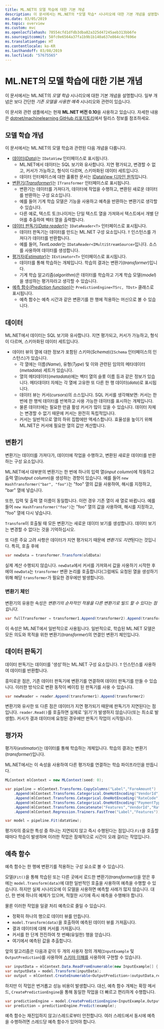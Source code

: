 ```yaml
---
title: ML.NET의 모델 학습에 대한 기본 개념
description: 이 문서에서는 ML.NET의 *모델 학습* 시나리오에 대한 기본 개념을 설명합니다. 일부 개념은 보다 간단한 *기존 모델을 사용한 예측* 시나리오와 관련이 없습니다.
ms.date: 03/05/2019
ms.topic: overview
ms.custom: mvc
ms.openlocfilehash: 78554cfd1dfdb3dba82a325d47245aeb313bb6fe
ms.sourcegitcommit: 58fc0e6564a37fa1b9b1b140a637e864c4cf696e
ms.translationtype: HT
ms.contentlocale: ko-KR
ms.lasthandoff: 03/08/2019
ms.locfileid: "57675565"
---
```

# <a name="basic-concepts-for-model-training-in-mlnet"></a>ML.NET의 모델 학습에 대한 기본 개념

이 문서에서는 ML.NET의 *모델 학습* 시나리오에 대한 기본 개념을 설명합니다. 일부 개념은 보다 간단한 *기존 모델을 사용한 예측* 시나리오와 관련이 있습니다.

이 문서와 관련 샘플에서는 현재 **ML.NET 버전 0.10**을 사용하고 있습니다. 자세한 내용은 [dotnet/machinelearning GitHub 리포지토리](https://github.com/dotnet/machinelearning/tree/master/docs/release-notes)에서 릴리스 정보를 참조하세요.

## <a name="model-training-concepts"></a>모델 학습 개념

이 문서에서는 ML.NET의 모델 학습과 관련된 다음 개념을 다룹니다.

- [데이터(*Data*)](#data)는 `IDataView` 인터페이스로 표시됩니다.
  - ML.NET에서 데이터는 SQL 보기와 유사합니다. 지연 평가되고, 변경할 수 없고, 커서가 가능하고, 형식이 다르며, 스키마화된 데이터 세트입니다. 
  - 데이터 인터페이스에 대한 훌륭한 문서는 [IDataView 디자인 원칙](https://github.com/dotnet/machinelearning/blob/master/docs/code/IDataViewDesignPrinciples.md)입니다.
- [변환기(*Transformer*)](#transformer)는 `ITransformer` 인터페이스로 표시됩니다.
  - 변환기는 데이터를 가져다가, 데이터에 작업을 수행하고, 변환된 새로운 데이터를 반환하는 구성 요소입니다.
  - 예를 들어 기계 학습 모델은 기능을 사용하고 예측을 반환하는 변환기로 생각할 수 있습니다.
  - 다른 예로, 텍스트 토크나이저는 단일 텍스트 열을 가져와서 텍스트에서 개별 단어를 추출하여 벡터 열을 출력합니다.
- [데이터 판독기(*Data reader*)](#data-reader)는 `IDataReader<T>` 인터페이스로 표시됩니다.
  - 데이터 판독기는 데이터를 만드는 ML.NET 구성 요소입니다. `T` 인스턴스를 가져다가 데이터를 반환합니다. 
  - 예를 들어, *TextLoader*는 `IDataReader<IMultiStreamSource>`입니다. 소스를 사용하여 데이터를 생성합니다. 
- [평가자(*Estimator*)](#estimator)는 `IEstimator<T>` 인터페이스로 표시됩니다.
  - 데이터를 통해 학습하는 개체입니다. 학습의 결과는 변환기(*transformer*)입니다.
  - 기계 학습 알고리즘(*algorithm*)은 데이터를 학습하고 기계 학습 모델(*model*)을 생성하는 평가자라고 생각할 수 있습니다.
- [예측 함수(*Prediction function*)](#prediction-function)는 `PredictionEngine<TSrc, TDst>` 클래스로 표시됩니다.
  - 예측 함수는 예측 시간과 같은 변환기를 한 행에 적용하는 머신으로 볼 수 있습니다.

## <a name="data"></a>데이터

ML.NET에서 데이터는 SQL 보기와 유사합니다. 지연 평가되고, 커서가 가능하고, 형식이 다르며, 스키마화된 데이터 세트입니다.

- 데이터 뷰의 열에 대한 정보가 포함된 스키마(*Schema*)(`ISchema` 인터페이스의 인스턴스)가 있습니다.
  - 각 열에는 이름(*Name*), 유형(*Type*) 및 이와 관련된 임의의 메타데이터(*metadata*) 세트가 있습니다.
  - 열의 메타데이터(*metadata*)에는 벡터 열의 슬롯 이름 등과 같은 정보가 있습니다. 메타데이터 자체는 각 열에 고유한 또 다른 한 행 데이터(*data*)로 표시됩니다.
  - 데이터 뷰는 커서(*cursors*)의 소스입니다. SQL 커서를 생각해보면: 커서는 한 번에 한 행씩 데이터를 반복하고 사용 가능한 데이터를 표시하는 개체입니다.
  - 물론 데이터에는 필요한 만큼 활성 커서가 많이 있을 수 있습니다. 데이터 자체는 변경할 수 없기 때문에 커서는 완전히 독립적입니다.
  - 커서는 일반적으로 열의 하위 집합에만 액세스합니다. 효율성을 높이기 위해 ML.NET은 커서에 필요한 열의 값만 계산합니다.

## <a name="transformer"></a>변환기

변환기는 데이터를 가져다가, 데이터에 작업을 수행하고, 변환된 새로운 데이터를 반환하는 구성 요소입니다.

ML.NET에서 대부분의 변환기는 한 번에 하나의 입력 열(*input column*)에 작동하고 출력 열(*output column*)을 생성하는 경향이 있습니다. 예를 들어 `new HashTransformer("bar", "foo")`는 "foo" 열의 값을 사용하여, 해시를 지정하고, "bar" 열에 넣습니다. 

또한, 입력 및 출력 열 이름이 동일합니다. 이런 경우 기존 열이 새 열로 바뀝니다. 예를 들어 `new HashTransformer("foo")`는 "foo" 열의 값을 사용하여, 해시를 지정하고, "foo" 열에 다시 넣습니다. 

`Transform`이 호출될 때 모든 변환기는 새로운 데이터 보기를 생성합니다. 데이터 보기는 변경할 수 없다는 것을 기억하십시오.

또 다른 주요 고려 사항은 데이터가 지연 평가되기 때문에 *변환기도 지연*된다는 것입니다. 특히, 호출 후에

```csharp
var newData = transformer.Transform(oldData)
```

실제 계산 수행되지 않습니다. `newData`에서 커서를 가져와서 값을 사용하기 시작한 후에야 `newData`는 `transformer` 변환 논리를 호출합니다(그럼에도 요청된 열을 생성하기 위해 해당 `transformer`가 필요한 경우에만 발생합니다).

### <a name="transformer-chains"></a>변환기 체인

변환기의 유용한 속성은 *변환기의 순차적인 적용을 다른 변환기로 빌드 할 수 있다는 점입니다*.

```csharp
var fullTransformer = transformer1.Append(transformer2).Append(transformer3);
```

이 속성은 ML.NET에서 일반적으로 사용됩니다. 일반적으로, 학습된 ML.NET 모델은 모든 의도와 목적을 위한 변환기(*transformer*)의 연결인 변환기 체인입니다.

## <a name="data-reader"></a>데이터 판독기

데이터 판독기는 데이터를 '생성'하는 ML.NET 구성 요소입니다. `T` 인스턴스를 사용하여 데이터를 반환합니다.

흥미로운 점은, 기존 데이터 판독기에 변환기를 연결하여 데이터 판독기를 만들 수 있습니다. 이러한 방식으로 변환 동작이 베이킹 된 판독기를 사용 수 있습니다.

```csharp
var newReader = reader.Append(transformer1).Append(transformer2)
```

변환기와 유사한 또 다른 점은 데이터가 지연 평가되기 때문에 판독기가 지연된다는 점입니다. `reader.Read()`를 호출하면 실제로 '읽기'가 발생하지 않습니다(또는 최소로 발생함). 커서가 결과 데이터에 요청된 경우에만 판독기 작업이 시작됩니다.

## <a name="estimator"></a>평가자

평가자(*estimator*)는 데이터를 통해 학습하는 개체입니다. 학습의 결과는 변환기(*transformer*)입니다.

ML.NET에서는 이 속성을 사용하여 다른 평가자를 연결하는 학습 파이프라인을 만듭니다.

```csharp
MLContext mlContext = new MLContext(seed: 0);

var pipeline = mlContext.Transforms.CopyColumns("Label","FareAmount")
    .Append(mlContext.Transforms.Categorical.OneHotEncoding("VendorId"))
    .Append(mlContext.Transforms.Categorical.OneHotEncoding("RateCode"))
    .Append(mlContext.Transforms.Categorical.OneHotEncoding("PaymentType"))
    .Append(mlContext.Transforms.Concatenate("Features","VendorId","RateCode","PassengerCount","TripTime","TripDistance","PaymentType"))
    .Append(mlContext.Regression.Trainers.FastTree("Label","Features"));

var model = pipeline.Fit(dataView);
```

평가자의 중요한 특성 중 하나는 지연되지 않고 즉시 수행된다는 점입니다.`Fit`을 호출할 때마다 학습이 발생하며 이러한 작업은 잠재적으로 시간이 오래 걸리는 작업입니다.

## <a name="prediction-function"></a>예측 함수

예측 함수는 한 행에 변환기를 적용하는 구성 요소로 볼 수 있습니다.

모델(`Fit()`을 통해 학습된 또는 다른 곳에서 로드한 변환기(*transformer*))을 얻은 후에는 `model.Transform(data)`에 대한 일반적인 호출을 사용하여 예측을 수행할 수 있습니다. 하지만 실제 시나리오에 이 모델을 사용하면 예측할 사례가 많지 않습니다. 대신, 한 번에 하나의 예제가 있으며, 적절한 시기에 즉시 예측을 수행해야 합니다.

물론 이러한 작업을 일괄 처리 예측으로 줄일 수 있습니다.

- 정확히 하나의 행으로 데이터 뷰를 만듭니다.
- `model.Transform(data)`을 호출하여 예측된 데이터 뷰를 가져옵니다.
- 결과 데이터에 대해 커서를 가져옵니다.
- 커서를 한 단계 전진하여 첫 번째(유일한) 행을 얻습니다.
- 여기에서 예측된 값을 추출합니다.

앞의 알고리즘은 다음과 같이 두 개의 사용자 정의 개체(`InputExample` 및 `OutputPrediction`)를 사용하여 [스키마 이해를](https://github.com/dotnet/machinelearning/blob/master/docs/code/SchemaComprehension.md) 사용하여 구현할 수 있습니다.

```csharp
var inputData = mlContext.Data.ReadFromEnumerable(new InputExample[] { example });
var outputData = model.Transform(inputData);
var output = mlContext.CreateEnumerable<OutputPrediction>(outputData,reuseRowObject:false).First();
```

하지만 이 작업은 번거롭고 성능 비용이 발생합니다. 대신, 예측 함수 개체는 확장 메서드, `CreatePredictionEngine`을 통해 동일한 작업을 더 빠르고 편리하게 수행합니다.

```csharp
var predictionEngine = model.CreatePredictionEngine<InputExample,OutputPrediction>(mlContext);
var prediction = predictionEngine.Predict(example);
```

예측 함수는 재진입하지 않고/스레드로부터 안전합니다. 여러 스레드에서 동시에 예측을 수행하려면 스레드당 예측 함수가 있어야 합니다.
